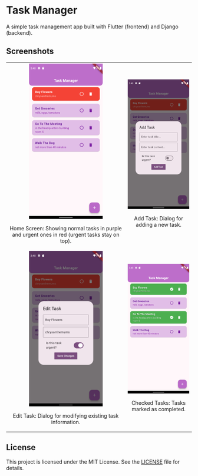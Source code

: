 # Task Manager

A simple task management app built with Flutter (frontend) and Django (backend).

## Screenshots

<table>
  <tr>
    <td align="center">
      <img src="screenshots/Screenshot_1734964887.png" alt="Home Screen" width="200">
      <p>Home Screen: Showing normal tasks in purple and urgent ones in red (urgent tasks stay on top).</p>
    </td>
    <td align="center">
      <img src="screenshots/Screenshot_1734964893.png" alt="Add Task" width="200">
      <p>Add Task: Dialog for adding a new task.</p>
    </td>
  </tr>
  <tr>
    <td align="center">
      <img src="screenshots/Screenshot_1734964900.png" alt="Edit Task" width="200">
      <p>Edit Task: Dialog for modifying existing task information.</p>
    </td>
    <td align="center">
      <img src="screenshots/Screenshot_1734964918.png" alt="Checked Tasks" width="200">
      <p>Checked Tasks: Tasks marked as completed.</p>
    </td>
  </tr>
</table>

## License

This project is licensed under the MIT License. See the [LICENSE](LICENSE) file for details.
